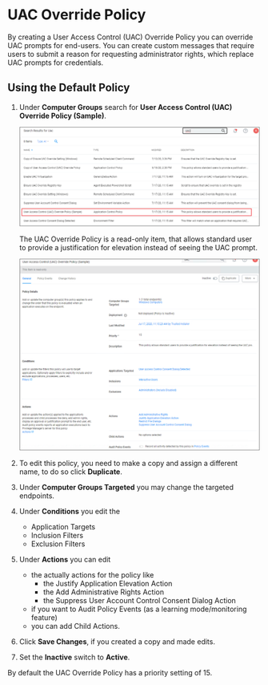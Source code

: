 [title]: # (UAC Override Policy)
[tags]: # (elevate)
[priority]: # (4)
# UAC Override Policy

By creating a User Access Control (UAC) Override Policy you can override UAC prompts for end-users. You can create custom messages that require users to submit a reason for requesting administrator rights, which replace UAC prompts for credentials.

## Using the Default Policy

1. Under __Computer Groups__ search for __User Access Control (UAC) Override Policy (Sample)__.

   ![list](images/uac/uac-1.png "Search results")

   The UAC Override Policy is a read-only item, that allows standard user to provide a justification for elevation instead of seeing the UAC prompt.

   ![policy](images/uac/uac-2.png "UAC Override Policy")
1. To edit this policy, you need to make a copy and assign a different name, to do so click  __Duplicate__.
1. Under __Computer Groups Targeted__ you may change the targeted endpoints.
1. Under __Conditions__ you edit the

   * Application Targets
   * Inclusion Filters
   * Exclusion Filters
1. Under __Actions__ you can edit

   * the actually actions for the policy like
     * the Justify Application Elevation Action
     * the Add Administrative Rights Action
     * the Suppress User Account Control Consent Dialog Action
   * if you want to Audit Policy Events (as a learning mode/monitoring feature)
   * you can add Child Actions.
1. Click __Save Changes__, if you created a copy and made edits.
1. Set the __Inactive__ switch to __Active__.

By default the UAC Override Policy has a priority setting of 15.
